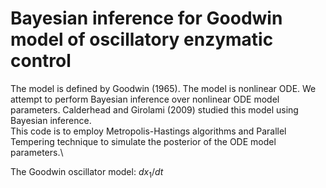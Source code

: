 # Bayesian inference for Goodwin model of oscillatory enzymatic control

The model is defined by Goodwin (1965). The model is nonlinear ODE. We attempt to perform Bayesian inference over nonlinear ODE model parameters. Calderhead and Girolami (2009) studied this model using Bayesian inference. \
This code is to employ Metropolis-Hastings algorithms and Parallel Tempering technique to simulate the posterior of the ODE model parameters.\\

The Goodwin oscillator model:
$dx_1/dt$
